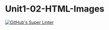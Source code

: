# Unit1-02-HTML-Images
[![GitHub's Super Linter](https://github.com/ICS20-Programming-Graeme-Barbe/Unit1-02-HTML-Images/workflows/GitHub's%20Super%20Linter/badge.svg)](https://github.com/ICS20-Programming-Graeme-Barbe/Unit1-02-HTML-Images/actions)